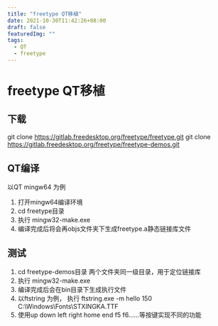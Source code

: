 ```yaml
---
title: "freetype QT移植"
date: 2021-10-30T11:42:26+08:00
draft: false
featuredImg: ""
tags: 
  - QT
  - freetype
---
```


# freetype QT移植

## 下载
 git clone https://gitlab.freedesktop.org/freetype/freetype.git
 git clone https://gitlab.freedesktop.org/freetype/freetype-demos.git
## QT编译
以QT mingw64 为例
1. 打开mingw64编译环境
2. cd freetype目录
3. 执行 mingw32-make.exe
4. 编译完成后将会再objs文件夹下生成freetype.a静态链接库文件
## 测试
1. cd freetype-demos目录   两个文件夹同一级目录，用于定位链接库
2. 执行 mingw32-make.exe
3. 编译完成后会在bin目录下生成执行文件
4. 以ftstring 为例， 执行 ftstring.exe -m hello 150 C:\Windows\Fonts\STXINGKA.TTF
5. 使用up down left right home end f5 f6......等按键实现不同的功能